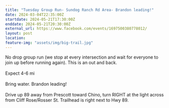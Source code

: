 ```yaml
---
title: "Tuesday Group Run- Sundog Ranch Rd Area- Brandon leading!"
date: 2024-03-04T22:35:00Z
startdate: 2024-05-21T17:30:00Z
enddate: 2024-05-21T20:30:00Z
external_url: https://www.facebook.com/events/1697500380778012/
layout: post
location: 
feature-img: "assets/img/big-trail.jpg"
---
```


No drop group run (we stop at every intersection and wait for everyone to join up before running again). This is an out and back. <br>
  <br>
  Expect 4-6 mi<br>
  <br>
  Bring water. Brandon leading! <br>
  <br>
  Drive up 89 away from Prescott toward Chino, turn RIGHT at the light across from Cliff Rose/Rosser St. Trailhead is right next to Hwy 89.<br>
  <br>
  <br>
  

